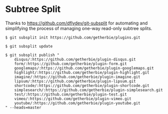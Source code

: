 Subtree Split
=============

Thanks to https://github.com/dflydev/git-subsplit for automating and simplifying
the process of managing one-way read-only subtree splits.

    $ git subsplit init https://github.com/getherbie/plugins.git

    $ git subsplit update

    $ git subsplit publish "
        disqus/:https://github.com/getherbie/plugin-disqus.git
        form/:https://github.com/getherbie/plugin-form.git
        googlemaps/:https://github.com/getherbie/plugin-googlemaps.git
        highlight/:https://github.com/getherbie/plugin-highlight.git
        imagine/:https://github.com/getherbie/plugin-imagine.git
        lipsum/:https://github.com/getherbie/plugin-lipsum.git
        shortcode/:https://github.com/getherbie/plugin-shortcode.git
        simplesearch/:https://github.com/getherbie/plugin-simplesearch.git
        test/:https://github.com/getherbie/plugin-test.git
        vimeo/:https://github.com/getherbie/plugin-vimeo.git
        youtube/:https://github.com/getherbie/plugin-youtube.git
    " --heads=master

